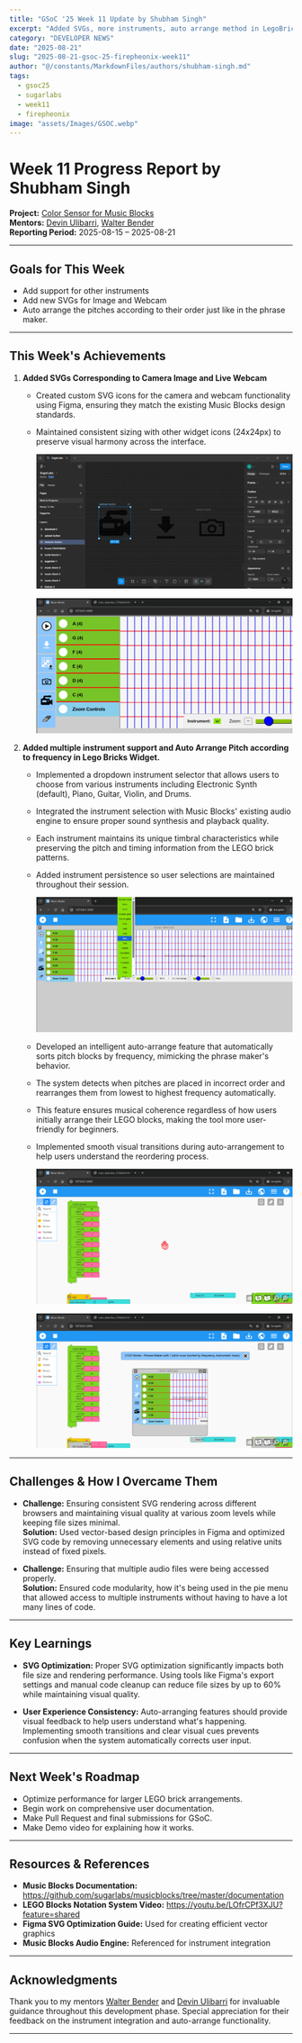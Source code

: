 ```yaml
---
title: "GSoC '25 Week 11 Update by Shubham Singh"
excerpt: "Added SVGs, more instruments, auto arrange method in LegoBricks widget."
category: "DEVELOPER NEWS"
date: "2025-08-21"
slug: "2025-08-21-gsoc-25-firepheonix-week11"
author: "@/constants/MarkdownFiles/authors/shubham-singh.md"
tags:   
  - gsoc25
  - sugarlabs
  - week11
  - firepheonix
image: "assets/Images/GSOC.webp"
---
```


<!-- markdownlint-disable -->

# Week 11 Progress Report by Shubham Singh

**Project:** [Color Sensor for Music Blocks](https://github.com/sugarlabs/musicblocks/issues/4537)  
**Mentors:** [Devin Ulibarri](https://github.com/pikurasa), [Walter Bender](https://github.com/walterbender)  
**Reporting Period:** 2025-08-15 – 2025-08-21

---

## Goals for This Week

- Add support for other instruments
- Add new SVGs for Image and Webcam
- Auto arrange the pitches according to their order just like in the phrase maker.

---

## This Week's Achievements

1. **Added SVGs Corresponding to Camera Image and Live Webcam**   
    - Created custom SVG icons for the camera and webcam functionality using Figma, ensuring they match the existing Music Blocks design standards.
    - Maintained consistent sizing with other widget icons (24x24px) to preserve visual harmony across the interface.
      
        ![Adding it on Figma](/assets/Developers/Shubham_Singh/gsoc-25-week11-svgsOnFigma.webp)

        ![How it looks on Lego Bricks widget](/assets/Developers/Shubham_Singh/gsoc-25-week11-svgsAdded.webp)

2. **Added multiple instrument support and Auto Arrange Pitch according to frequency in Lego Bricks Widget.**  
   - Implemented a dropdown instrument selector that allows users to choose from various instruments including Electronic Synth (default), Piano, Guitar, Violin, and Drums.
   - Integrated the instrument selection with Music Blocks' existing audio engine to ensure proper sound synthesis and playback quality.
   - Each instrument maintains its unique timbral characteristics while preserving the pitch and timing information from the LEGO brick patterns.
   - Added instrument persistence so user selections are maintained throughout their session.

        ![Multiple instruments support](/assets/Developers/Shubham_Singh/gsoc-25-week11-multipleInstruments.webp)

   - Developed an intelligent auto-arrange feature that automatically sorts pitch blocks by frequency, mimicking the phrase maker's behavior.
   - The system detects when pitches are placed in incorrect order and rearranges them from lowest to highest frequency automatically.
   - This feature ensures musical coherence regardless of how users initially arrange their LEGO blocks, making the tool more user-friendly for beginners.
   - Implemented smooth visual transitions during auto-arrangement to help users understand the reordering process.

        ![Putting in wrong order](/assets/Developers/Shubham_Singh/gsoc-25-week11-wrongSVGOrder.webp)

        ![Automatically arranged themselves correctly](/assets/Developers/Shubham_Singh/gsoc-25-week11-autoArrange.webp)

---

## Challenges & How I Overcame Them

- **Challenge:** Ensuring consistent SVG rendering across different browsers and maintaining visual quality at various zoom levels while keeping file sizes minimal.    
  **Solution:** Used vector-based design principles in Figma and optimized SVG code by removing unnecessary elements and using relative units instead of fixed pixels.

- **Challenge:** Ensuring that multiple audio files were being accessed properly.   
  **Solution:** Ensured code modularity, how it's being used in the pie menu that allowed access to multiple instruments without having to have a lot many lines of code.

---

## Key Learnings

- **SVG Optimization:** Proper SVG optimization significantly impacts both file size and rendering performance. Using tools like Figma's export settings and manual code cleanup can reduce file sizes by up to 60% while maintaining visual quality.

- **User Experience Consistency:** Auto-arranging features should provide visual feedback to help users understand what's happening. Implementing smooth transitions and clear visual cues prevents confusion when the system automatically corrects user input.

---

## Next Week's Roadmap

- Optimize performance for larger LEGO brick arrangements.
- Begin work on comprehensive user documentation.
- Make Pull Request and final submissions for GSoC.
- Make Demo video for explaining how it works.

---

## Resources & References

- **Music Blocks Documentation:** https://github.com/sugarlabs/musicblocks/tree/master/documentation
- **LEGO Blocks Notation System Video:** https://youtu.be/LOfrCPf3XJU?feature=shared
- **Figma SVG Optimization Guide:** Used for creating efficient vector graphics
- **Music Blocks Audio Engine:** Referenced for instrument integration

---

## Acknowledgments

Thank you to my mentors [Walter Bender](https://github.com/walterbender) and [Devin Ulibarri](https://github.com/pikurasa) for invaluable guidance throughout this development phase. Special appreciation for their feedback on the instrument integration and auto-arrange functionality.

---